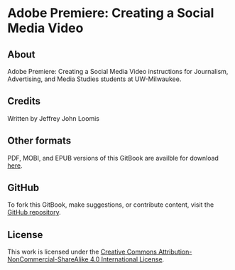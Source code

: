 # Adobe Premiere: Creating a Social Media Video

## About

Adobe Premiere: Creating a Social Media Video instructions for Journalism, Advertising, and Media Studies students at UW-Milwaukee.

## Credits

Written by Jeffrey John Loomis

## Other formats

PDF, MOBI, and EPUB versions of this GitBook are availble for download [here](https://www.gitbook.com/book/jjloomis/adobe-premiere-creating-a-social-media-video/details).

## GitHub

To fork this GitBook, make suggestions, or contribute content, visit the [GitHub repository](https://github.com/jjloomis/adobe-premiere-creating-a-social-media-video).

## License

This work is licensed under the [Creative Commons Attribution-NonCommercial-ShareAlike 4.0 International License](https://creativecommons.org/licenses/by-nc-sa/4.0/).

